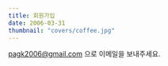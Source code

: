 ```yaml
---
title: 회원가입
date: 2006-03-31
thumbnail: "covers/coffee.jpg"
---
```


<pagk2006@gmail.com> 으로 이메일을 보내주세요. 
